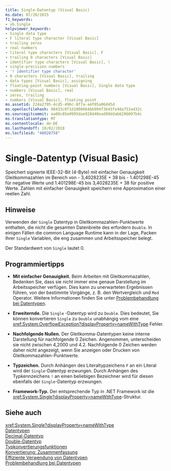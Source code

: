 ```yaml
---
title: Single-Datentyp (Visual Basic)
ms.date: 07/20/2015
f1_keywords:
- vb.Single
helpviewer_keywords:
- Single data type
- F literal type character [Visual Basic]
- trailing zeros
- real numbers
- literal type characters [Visual Basic], F
- trailing 0 characters [Visual Basic]
- identifier type characters [Visual Basic], !
- single-precision numbers
- '! identifier type character'
- 0 characters [Visual Basic], trailing
- data types [Visual Basic], assigning
- floating-point numbers [Visual Basic], Single data type
- numbers [Visual Basic], real
- zeros, trailing
- numbers [Visual Basic], floating point
ms.assetid: 224a2795-4cd5-496c-8f7a-a4f05a06d45d
ms.openlocfilehash: 98433c0f1d1008664bb994f3b43fe48a753a432c
ms.sourcegitcommit: ea00c05e0995dae928d48ead99ddab6296097b4c
ms.translationtype: MT
ms.contentlocale: de-DE
ms.lasthandoff: 10/02/2018
ms.locfileid: "48028758"
---
```

# <a name="single-data-type-visual-basic"></a>Single-Datentyp (Visual Basic)
Speichert signierte IEEE-32-Bit (4-Byte) mit einfacher Genauigkeit Gleitkommazahlen im Bereich von - 3,4028235E + 38 bis - 1.401298E-45 für negative Werte und 1.401298E-45 bis 3,4028235E + 38 für positive Werte. Zahlen mit einfacher Genauigkeit speichern eine Approximation einer reellen Zahl.  
  
## <a name="remarks"></a>Hinweise  
 Verwenden der `Single` Datentyp in Gleitkommazahlen-Punktwerte enthalten, die nicht die gesamten Datenbreite des erfordern `Double`. In einigen Fällen die common Language Runtime kann in der Lage, Packen Ihrer `Single` Variablen, die eng zusammen und Arbeitsspeicher belegt.  
  
 Der Standardwert von `Single` lautet 0.  
  
## <a name="programming-tips"></a>Programmiertipps  
  
-   **Mit einfacher Genauigkeit.** Beim Arbeiten mit Gleitkommazahlen, Bedenken Sie, dass sie nicht immer eine genaue Darstellung im Arbeitsspeicher verfügen. Dies kann zu unerwarteten Ergebnissen führen, von der bestimmte Vorgänge, z. B. den Wertvergleich und `Mod` Operator. Weitere Informationen finden Sie unter [Problembehandlung bei Datentypen](../../../visual-basic/programming-guide/language-features/data-types/troubleshooting-data-types.md).  
  
-   **Erweiternde.** Die `Single` -Datentyp wird zu `Double`. Dies bedeutet, Sie können konvertieren `Single` zu `Double` unabhängig vom eine <xref:System.OverflowException?displayProperty=nameWithType> Fehler.  
  
-   **Nachfolgende Nullen.** Der Gleitkomma-Datentypen keine interne Darstellung für nachfolgende 0 Zeichen. Angenommen, unterscheiden sie nicht zwischen 4,2000 und 4.2. Nachfolgende 0 Zeichen werden daher nicht angezeigt, wenn Sie anzeigen oder Drucken von Gleitkommazahlen-Punktwerte.  
  
-   **Typzeichen.** Durch Anhängen des Literaltypzeichens `F` an ein Literal wird der `Single`-Datentyp erzwungen. Durch Anhängen des Typkennzeichens `!` an einen beliebigen Bezeichner wird für diesen ebenfalls der `Single`-Datentyp erzwungen.  
  
-   **Framework-Typ.** Der entsprechende Typ in .NET Framework ist die <xref:System.Single?displayProperty=nameWithType>-Struktur.  
  
## <a name="see-also"></a>Siehe auch  
 <xref:System.Single?displayProperty=nameWithType>  
 [Datentypen](../../../visual-basic/language-reference/data-types/index.md)  
 [Decimal-Datentyp](../../../visual-basic/language-reference/data-types/decimal-data-type.md)  
 [Double-Datentyp](../../../visual-basic/language-reference/data-types/double-data-type.md)  
 [Typkonvertierungsfunktionen](../../../visual-basic/language-reference/functions/type-conversion-functions.md)  
 [Konvertierung: Zusammenfassung](../../../visual-basic/language-reference/keywords/conversion-summary.md)  
 [Effiziente Verwendung von Datentypen](../../../visual-basic/programming-guide/language-features/data-types/efficient-use-of-data-types.md)  
 [Problembehandlung bei Datentypen](../../../visual-basic/programming-guide/language-features/data-types/troubleshooting-data-types.md)
